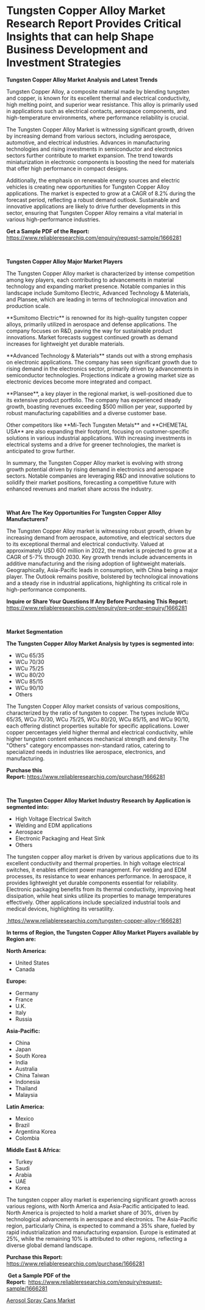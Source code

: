 <p><h1>Tungsten Copper Alloy Market Research Report Provides Critical Insights that can help Shape Business Development and Investment Strategies</h1></p><p><strong>Tungsten Copper Alloy Market Analysis and Latest Trends</strong></p>
<p><p>Tungsten Copper Alloy, a composite material made by blending tungsten and copper, is known for its excellent thermal and electrical conductivity, high melting point, and superior wear resistance. This alloy is primarily used in applications such as electrical contacts, aerospace components, and high-temperature environments, where performance reliability is crucial.</p><p>The Tungsten Copper Alloy Market is witnessing significant growth, driven by increasing demand from various sectors, including aerospace, automotive, and electrical industries. Advances in manufacturing technologies and rising investments in semiconductor and electronics sectors further contribute to market expansion. The trend towards miniaturization in electronic components is boosting the need for materials that offer high performance in compact designs.</p><p>Additionally, the emphasis on renewable energy sources and electric vehicles is creating new opportunities for Tungsten Copper Alloy applications. The market is expected to grow at a CAGR of 8.2% during the forecast period, reflecting a robust demand outlook. Sustainable and innovative applications are likely to drive further developments in this sector, ensuring that Tungsten Copper Alloy remains a vital material in various high-performance industries.</p></p>
<p><strong>Get a Sample PDF of the Report:&nbsp;</strong> <a href="https://www.reliableresearchiq.com/enquiry/request-sample/1666281?utm_campaign=3279&utm_medium=2&utm_source=Github&utm_content=ia&utm_term=02042025&utm_id=tungsten-copper-alloy">https://www.reliableresearchiq.com/enquiry/request-sample/1666281</a></p>
<p>&nbsp;</p>
<p><strong>Tungsten Copper Alloy Major Market Players</strong></p>
<p><p>The Tungsten Copper Alloy market is characterized by intense competition among key players, each contributing to advancements in material technology and expanding market presence. Notable companies in this landscape include Sumitomo Electric, Advanced Technology & Materials, and Plansee, which are leading in terms of technological innovation and production scale.</p><p>**Sumitomo Electric** is renowned for its high-quality tungsten copper alloys, primarily utilized in aerospace and defense applications. The company focuses on R&D, paving the way for sustainable product innovations. Market forecasts suggest continued growth as demand increases for lightweight yet durable materials.</p><p>**Advanced Technology & Materials** stands out with a strong emphasis on electronic applications. The company has seen significant growth due to rising demand in the electronics sector, primarily driven by advancements in semiconductor technologies. Projections indicate a growing market size as electronic devices become more integrated and compact.</p><p>**Plansee**, a key player in the regional market, is well-positioned due to its extensive product portfolio. The company has experienced steady growth, boasting revenues exceeding $500 million per year, supported by robust manufacturing capabilities and a diverse customer base.</p><p>Other competitors like **Mi-Tech Tungsten Metals** and **CHEMETAL USA** are also expanding their footprint, focusing on customer-specific solutions in various industrial applications. With increasing investments in electrical systems and a drive for greener technologies, the market is anticipated to grow further.</p><p>In summary, the Tungsten Copper Alloy market is evolving with strong growth potential driven by rising demand in electronics and aerospace sectors. Notable companies are leveraging R&D and innovative solutions to solidify their market positions, forecasting a competitive future with enhanced revenues and market share across the industry.</p></p>
<p>&nbsp;</p>
<p><strong>What Are The Key Opportunities For Tungsten Copper Alloy Manufacturers?</strong></p>
<p><p>The Tungsten Copper Alloy market is witnessing robust growth, driven by increasing demand from aerospace, automotive, and electrical sectors due to its exceptional thermal and electrical conductivity. Valued at approximately USD 600 million in 2022, the market is projected to grow at a CAGR of 5-7% through 2030. Key growth trends include advancements in additive manufacturing and the rising adoption of lightweight materials. Geographically, Asia-Pacific leads in consumption, with China being a major player. The Outlook remains positive, bolstered by technological innovations and a steady rise in industrial applications, highlighting its critical role in high-performance components.</p></p>
<p><strong>Inquire or Share Your Questions If Any Before Purchasing This Report:</strong> <a href="https://www.reliableresearchiq.com/enquiry/pre-order-enquiry/1666281?utm_campaign=3279&utm_medium=2&utm_source=Github&utm_content=ia&utm_term=02042025&utm_id=tungsten-copper-alloy">https://www.reliableresearchiq.com/enquiry/pre-order-enquiry/1666281</a></p>
<p>&nbsp;</p>
<p><strong>Market Segmentation</strong></p>
<p><strong>The Tungsten Copper Alloy Market Analysis by types is segmented into:</strong></p>
<p><ul><li>WCu 65/35</li><li>WCu 70/30</li><li>WCu 75/25</li><li>WCu 80/20</li><li>WCu 85/15</li><li>WCu 90/10</li><li>Others</li></ul></p>
<p><p>The Tungsten Copper Alloy market consists of various compositions, characterized by the ratio of tungsten to copper. The types include WCu 65/35, WCu 70/30, WCu 75/25, WCu 80/20, WCu 85/15, and WCu 90/10, each offering distinct properties suitable for specific applications. Lower copper percentages yield higher thermal and electrical conductivity, while higher tungsten content enhances mechanical strength and density. The "Others" category encompasses non-standard ratios, catering to specialized needs in industries like aerospace, electronics, and manufacturing.</p></p>
<p><strong>Purchase this Report:&nbsp;</strong><a href="https://www.reliableresearchiq.com/purchase/1666281?utm_campaign=3279&utm_medium=2&utm_source=Github&utm_content=ia&utm_term=02042025&utm_id=tungsten-copper-alloy">https://www.reliableresearchiq.com/purchase/1666281</a></p>
<p>&nbsp;</p>
<p><strong>The Tungsten Copper Alloy Market Industry Research by Application is segmented into:</strong></p>
<p><ul><li>High Voltage Electrical Switch</li><li>Welding and EDM applications</li><li>Aerospace</li><li>Electronic Packaging and Heat Sink</li><li>Others</li></ul></p>
<p><p>The tungsten copper alloy market is driven by various applications due to its excellent conductivity and thermal properties. In high voltage electrical switches, it enables efficient power management. For welding and EDM processes, its resistance to wear enhances performance. In aerospace, it provides lightweight yet durable components essential for reliability. Electronic packaging benefits from its thermal conductivity, improving heat dissipation, while heat sinks utilize its properties to manage temperatures effectively. Other applications include specialized industrial tools and medical devices, highlighting its versatility.</p></p>
<p><a href="https://www.reliableresearchiq.com/tungsten-copper-alloy-r1666281?utm_campaign=3279&utm_medium=2&utm_source=Github&utm_content=ia&utm_term=02042025&utm_id=tungsten-copper-alloy">&nbsp;https://www.reliableresearchiq.com/tungsten-copper-alloy-r1666281</a></p>
<p><strong>In terms of Region, the Tungsten Copper Alloy Market Players available by Region are:</strong></p>
<p>
    <p> <strong> North America: </strong>
        <ul>
            <li>United States</li>
            <li>Canada</li>
        </ul>
        </p> 
    <p> <strong> Europe: </strong>
        <ul>
            <li>Germany</li>
            <li>France</li>
            <li>U.K.</li>
            <li>Italy</li>
            <li>Russia</li>
        </ul>
        </p> 
    <p> <strong> Asia-Pacific: </strong>
        <ul>
            <li>China</li>
            <li>Japan</li>
            <li>South Korea</li>
            <li>India</li>
            <li>Australia</li>
            <li>China Taiwan</li>
            <li>Indonesia</li>
            <li>Thailand</li>
            <li>Malaysia</li>
        </ul>
        </p> 
    <p> <strong> Latin America: </strong>
        <ul>
            <li>Mexico</li>
            <li>Brazil</li>
            <li>Argentina Korea</li>
            <li>Colombia</li>
        </ul>
        </p> 
    <p> <strong> Middle East & Africa: </strong>
        <ul>
            <li>Turkey</li>
            <li>Saudi</li>
            <li>Arabia</li>
            <li>UAE</li>
            <li>Korea</li>
        </ul>
    </p>
    </p>
<p><p>The tungsten copper alloy market is experiencing significant growth across various regions, with North America and Asia-Pacific anticipated to lead. North America is projected to hold a market share of 30%, driven by technological advancements in aerospace and electronics. The Asia-Pacific region, particularly China, is expected to command a 35% share, fueled by rapid industrialization and manufacturing expansion. Europe is estimated at 25%, while the remaining 10% is attributed to other regions, reflecting a diverse global demand landscape.</p></p>
<p><strong>Purchase this Report: </strong><a href="https://www.reliableresearchiq.com/purchase/1666281?utm_campaign=3279&utm_medium=2&utm_source=Github&utm_content=ia&utm_term=02042025&utm_id=tungsten-copper-alloy">https://www.reliableresearchiq.com/purchase/1666281</a></p>
<p>&nbsp;<strong>Get a Sample PDF of the Report:&nbsp;&nbsp;</strong><a href="https://www.reliableresearchiq.com/enquiry/request-sample/1666281?utm_campaign=3279&utm_medium=2&utm_source=Github&utm_content=ia&utm_term=02042025&utm_id=tungsten-copper-alloy">https://www.reliableresearchiq.com/enquiry/request-sample/1666281</a></p>
<p><strong></strong></p>
<p><p><a href="https://github.com/lestymbango/Market-Research-Report-List-1/blob/main/aerosol-spray-cans-market.md?utm_campaign=3279&utm_medium=2&utm_source=Github&utm_content=ia&utm_term=02042025&utm_id=tungsten-copper-alloy">Aerosol Spray Cans Market</a></p></p>